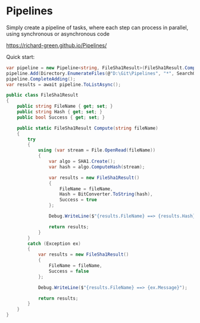 # Pipelines

Simply create a pipeline of tasks, where each step can process in parallel, using synchronous or asynchronous code

https://richard-green.github.io/Pipelines/

Quick start:

```C#
var pipeline = new Pipeline<string, FileSha1Result>(FileSha1Result.Compute, processingThreads: 4);
pipeline.Add(Directory.EnumerateFiles(@"D:\Git\Pipelines", "*", SearchOption.AllDirectories));
pipeline.CompleteAdding();
var results = await pipeline.ToListAsync();
```

```C#
public class FileSha1Result
{
	public string FileName { get; set; }
	public string Hash { get; set; }
	public bool Success { get; set; }

	public static FileSha1Result Compute(string fileName)
	{
		try
		{
			using (var stream = File.OpenRead(fileName))
			{
				var algo = SHA1.Create();
				var hash = algo.ComputeHash(stream);

				var results = new FileSha1Result()
				{
					FileName = fileName,
					Hash = BitConverter.ToString(hash),
					Success = true
				};

				Debug.WriteLine($"{results.FileName} ==> {results.Hash}");

				return results;
			}
		}
		catch (Exception ex)
		{
			var results = new FileSha1Result()
			{
				FileName = fileName,
				Success = false
			};

			Debug.WriteLine($"{results.FileName} ==> {ex.Message}");

			return results;
		}
	}
}
```
